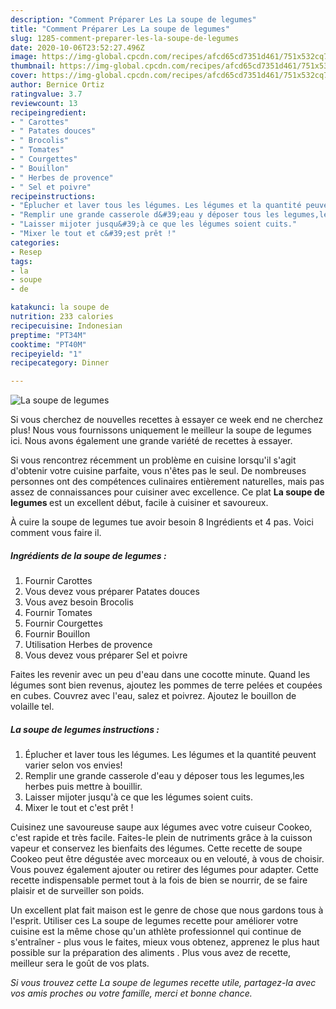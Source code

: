 ```yaml
---
description: "Comment Préparer Les La soupe de legumes"
title: "Comment Préparer Les La soupe de legumes"
slug: 1285-comment-preparer-les-la-soupe-de-legumes
date: 2020-10-06T23:52:27.496Z
image: https://img-global.cpcdn.com/recipes/afcd65cd7351d461/751x532cq70/la-soupe-de-legumes-photo-principale-de-la-recette.jpg
thumbnail: https://img-global.cpcdn.com/recipes/afcd65cd7351d461/751x532cq70/la-soupe-de-legumes-photo-principale-de-la-recette.jpg
cover: https://img-global.cpcdn.com/recipes/afcd65cd7351d461/751x532cq70/la-soupe-de-legumes-photo-principale-de-la-recette.jpg
author: Bernice Ortiz
ratingvalue: 3.7
reviewcount: 13
recipeingredient:
- " Carottes"
- " Patates douces"
- " Brocolis"
- " Tomates"
- " Courgettes"
- " Bouillon"
- " Herbes de provence"
- " Sel et poivre"
recipeinstructions:
- "Éplucher et laver tous les légumes. Les légumes et la quantité peuvent varier selon vos envies!"
- "Remplir une grande casserole d&#39;eau y déposer tous les legumes,les herbes puis mettre à bouillir."
- "Laisser mijoter jusqu&#39;à ce que les légumes soient cuits."
- "Mixer le tout et c&#39;est prêt !"
categories:
- Resep
tags:
- la
- soupe
- de

katakunci: la soupe de 
nutrition: 233 calories
recipecuisine: Indonesian
preptime: "PT34M"
cooktime: "PT40M"
recipeyield: "1"
recipecategory: Dinner

---
```



![La soupe de legumes](https://img-global.cpcdn.com/recipes/afcd65cd7351d461/751x532cq70/la-soupe-de-legumes-photo-principale-de-la-recette.jpg)

Si vous cherchez de nouvelles recettes à essayer ce week end ne cherchez plus! Nous vous fournissons uniquement le meilleur la soupe de legumes ici. Nous avons également une grande variété de recettes à essayer.

Si vous rencontrez récemment un problème en cuisine lorsqu'il s'agit d'obtenir votre cuisine parfaite, vous n'êtes pas le seul. De nombreuses personnes ont des compétences culinaires entièrement naturelles, mais pas assez de connaissances pour cuisiner avec excellence. Ce plat <strong> La soupe de legumes </strong> est un excellent début, facile à cuisiner et savoureux.

<!--inarticleads1-->

À cuire la soupe de legumes tue avoir besoin 8 Ingrédients et 4 pas. Voici comment vous faire il.

##### Ingrédients de la soupe de legumes :

1. Fournir  Carottes
1. Vous devez vous préparer  Patates douces
1. Vous avez besoin  Brocolis
1. Fournir  Tomates
1. Fournir  Courgettes
1. Fournir  Bouillon
1. Utilisation  Herbes de provence
1. Vous devez vous préparer  Sel et poivre


Faites les revenir avec un peu d&#39;eau dans une cocotte minute. Quand les légumes sont bien revenus, ajoutez les pommes de terre pelées et coupées en cubes. Couvrez avec l&#39;eau, salez et poivrez. Ajoutez le bouillon de volaille tel. 

<!--inarticleads2-->

##### La soupe de legumes instructions :

1. Éplucher et laver tous les légumes. Les légumes et la quantité peuvent varier selon vos envies!
1. Remplir une grande casserole d&#39;eau y déposer tous les legumes,les herbes puis mettre à bouillir.
1. Laisser mijoter jusqu&#39;à ce que les légumes soient cuits.
1. Mixer le tout et c&#39;est prêt !


Cuisinez une savoureuse saupe aux légumes avec votre cuiseur Cookeo, c&#39;est rapide et très facile. Faites-le plein de nutriments grâce à la cuisson vapeur et conservez les bienfaits des légumes. Cette recette de soupe Cookeo peut être dégustée avec morceaux ou en velouté, à vous de choisir. Vous pouvez également ajouter ou retirer des légumes pour adapter. Cette recette indispensable permet tout à la fois de bien se nourrir, de se faire plaisir et de surveiller son poids. 

<!--inarticleads1-->

<p>
Un excellent plat fait maison est le genre de chose que nous gardons tous à l'esprit. Utiliser ces La soupe de legumes recette pour améliorer votre cuisine est la même chose qu'un athlète professionnel qui continue de s'entraîner - plus vous le faites, mieux vous obtenez, apprenez le plus haut possible sur la préparation des aliments . Plus vous avez de recette, meilleur sera le goût de vos plats.
</p>

<p>
<i>Si vous trouvez cette La soupe de legumes recette utile, partagez-la avec vos amis proches ou votre famille, merci et bonne chance.</i>
</p>
